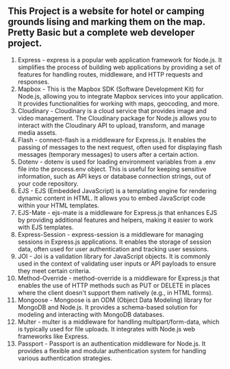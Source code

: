 This Project is a website for hotel or camping grounds lising and marking them on the map. Pretty Basic but a complete web developer project. 
--------------------------------------------------------------------------------------------------------------------------------------------------------------------------------------------------------------------------------------------------------
1. Express - express is a popular web application framework for Node.js. It simplifies the process of building web applications by providing a set of features for handling routes, middleware, and HTTP requests and responses.
2. Mapbox - This is the Mapbox SDK (Software Development Kit) for Node.js, allowing you to integrate Mapbox services into your application. It provides functionalities for working with maps, geocoding, and more.
3. Cloudinary - Cloudinary is a cloud service that provides image and video management. The Cloudinary package for Node.js allows you to interact with the Cloudinary API to upload, transform, and manage media assets.
4. Flash - connect-flash is a middleware for Express.js. It enables the passing of messages to the next request, often used for displaying flash messages (temporary messages) to users after a certain action.
5. Dotenv - dotenv is used for loading environment variables from a .env file into the process.env object. This is useful for keeping sensitive information, such as API keys or database connection strings, out of your code repository.
6. EJS - EJS (Embedded JavaScript) is a templating engine for rendering dynamic content in HTML. It allows you to embed JavaScript code within your HTML templates.
7. EJS-Mate - ejs-mate is a middleware for Express.js that enhances EJS by providing additional features and helpers, making it easier to work with EJS templates.
8. Express-Session - express-session is a middleware for managing sessions in Express.js applications. It enables the storage of session data, often used for user authentication and tracking user sessions.
9. JOI - Joi is a validation library for JavaScript objects. It is commonly used in the context of validating user inputs or API payloads to ensure they meet certain criteria.
10. Method-Override - method-override is a middleware for Express.js that enables the use of HTTP methods such as PUT or DELETE in places where the client doesn't support them natively (e.g., in HTML forms).
11. Mongoose - Mongoose is an ODM (Object Data Modeling) library for MongoDB and Node.js. It provides a schema-based solution for modeling and interacting with MongoDB databases.
12. Multer - multer is a middleware for handling multipart/form-data, which is typically used for file uploads. It integrates with Node.js web frameworks like Express.
13. Passport - Passport is an authentication middleware for Node.js. It provides a flexible and modular authentication system for handling various authentication strategies.
